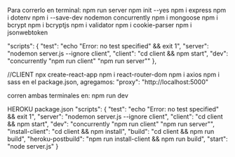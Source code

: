 Para correrlo en terminal: npm run server
npm init --yes
npm i express
npm i dotenv
npm i --save-dev nodemon concurrently
npm i mongoose
npm i bcrypt
npm i bcryptjs
npm i validator
npm i cookie-parser
npm i jsonwebtoken

"scripts": {
"test": "echo \"Error: no test specified\" && exit 1",
"server": "nodemon server.js --ignore client",
"client": "cd client && npm start",
"dev": "concurrently \"npm run client\" \"npm run server\""
},

//CLIENT
npx create-react-app
npm i react-router-dom
npm i axios
npm i sass
en el package.json, agregamos:
"proxy": "http://localhost:5000"

corren ambas terminales en: npm run dev

HEROKU
package.json
"scripts": {
"test": "echo \"Error: no test specified\" && exit 1",
"server": "nodemon server.js --ignore client",
"client": "cd client && npm start",
"dev": "concurrently \"npm run client\" \"npm run server\"",
"install-client": "cd client && npm install",
"build": "cd client && npm run build",
"heroku-postbuild": "npm run install-client && npm run build",
"start": "node server.js"
}
